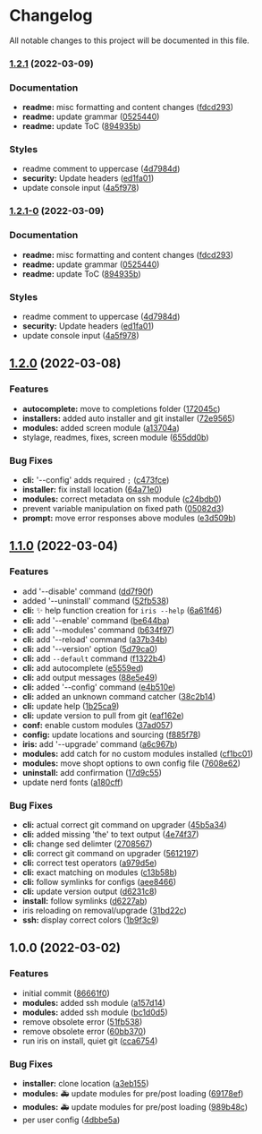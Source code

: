 # Changelog

All notable changes to this project will be documented in this file.

### [1.2.1](https://github.com/mschf-dev/iris/compare/v1.2.0...v1.2.1) (2022-03-09)


### Documentation

* **readme:** misc formatting and content changes ([fdcd293](https://github.com/mschf-dev/iris/commit/fdcd293b8230e60ca5d312e75c7c5a2ffb4c1d9e))
* **readme:** update grammar ([0525440](https://github.com/mschf-dev/iris/commit/05254400083f49505c09f68139d77f43beab5039))
* **readme:** update ToC ([894935b](https://github.com/mschf-dev/iris/commit/894935b33c65622cbe2ddcfd7e0d8184679a9091))


### Styles

* readme comment to uppercase ([4d7984d](https://github.com/mschf-dev/iris/commit/4d7984db465f309ac3547b88f3b3270a389a2095))
* **security:** Update headers ([ed1fa01](https://github.com/mschf-dev/iris/commit/ed1fa01a8a8b5ca5e201f63118d69f5b3a5b982b))
* update console input ([4a5f978](https://github.com/mschf-dev/iris/commit/4a5f9787d56d98ec286302aef25d1363d77292f0))

### [1.2.1-0](https://github.com/mschf-dev/iris/compare/v1.2.0...v1.2.1-0) (2022-03-09)


### Documentation

* **readme:** misc formatting and content changes ([fdcd293](https://github.com/mschf-dev/iris/commit/fdcd293b8230e60ca5d312e75c7c5a2ffb4c1d9e))
* **readme:** update grammar ([0525440](https://github.com/mschf-dev/iris/commit/05254400083f49505c09f68139d77f43beab5039))
* **readme:** update ToC ([894935b](https://github.com/mschf-dev/iris/commit/894935b33c65622cbe2ddcfd7e0d8184679a9091))


### Styles

* readme comment to uppercase ([4d7984d](https://github.com/mschf-dev/iris/commit/4d7984db465f309ac3547b88f3b3270a389a2095))
* **security:** Update headers ([ed1fa01](https://github.com/mschf-dev/iris/commit/ed1fa01a8a8b5ca5e201f63118d69f5b3a5b982b))
* update console input ([4a5f978](https://github.com/mschf-dev/iris/commit/4a5f9787d56d98ec286302aef25d1363d77292f0))

## [1.2.0](https://github.com/mschf-dev/iris/compare/v1.1.0...v1.2.0) (2022-03-08)


### Features

* **autocomplete:** move to completions folder ([172045c](https://github.com/mschf-dev/iris/commit/172045c52d81048e7c4ddb88efce9531c3b4b724))
* **installers:** added auto installer and git installer ([72e9565](https://github.com/mschf-dev/iris/commit/72e9565775652f690daea5bd9870afd61af66305))
* **modules:** added screen module ([a13704a](https://github.com/mschf-dev/iris/commit/a13704af775a520d210e7d4dc2499ee1562eb8d5))
* stylage, readmes, fixes, screen module ([655dd0b](https://github.com/mschf-dev/iris/commit/655dd0b792c58b9ae26cab905a794bfc22724818))


### Bug Fixes

* **cli:** '--config' adds required `;` ([c473fce](https://github.com/mschf-dev/iris/commit/c473fcedd5da3317f1034cacb11a5c05524a0767))
* **installer:** fix install location ([64a71e0](https://github.com/mschf-dev/iris/commit/64a71e08c46dffd76ed5089cbe52adf20428beb0))
* **modules:** correct metadata on ssh module ([c24bdb0](https://github.com/mschf-dev/iris/commit/c24bdb0ec36b2356a9235376d7547c8e067b83d2))
* prevent variable manipulation on fixed path ([05082d3](https://github.com/mschf-dev/iris/commit/05082d3bc830e04d2f2c36351fd4fb98e5db7c7a))
* **prompt:** move error responses above modules ([e3d509b](https://github.com/mschf-dev/iris/commit/e3d509bbb3ab3a1e513407a88eabb3dd172996ea))

## [1.1.0](https://github.com/mschf-dev/iris/compare/v1.0.0...v1.1.0) (2022-03-04)


### Features

* add '--disable' command ([dd7f90f](https://github.com/mschf-dev/iris/commit/dd7f90fc267bbdc59147b3232373fb39ab8d3177))
* added '--uninstall' command ([52fb538](https://github.com/mschf-dev/iris/commit/52fb538217800cd0aee0ce6ce9ab66a5ddc26df1))
* **cli:** :sparkles: help function creation for `iris --help` ([6a61f46](https://github.com/mschf-dev/iris/commit/6a61f4631d3f1890f44e15abd035f3873a005a5c))
* **cli:** add '--enable' command ([be644ba](https://github.com/mschf-dev/iris/commit/be644ba531ab8c7fe30004c24825c223fe1d1a10))
* **cli:** add '--modules' command ([b634f97](https://github.com/mschf-dev/iris/commit/b634f978feff2f8d13c11098304dd5d229dcf2cc))
* **cli:** add '--reload' command ([a37b34b](https://github.com/mschf-dev/iris/commit/a37b34baf2abf92edf215e0f19d82e010709109a))
* **cli:** add '--version' option ([5d79ca0](https://github.com/mschf-dev/iris/commit/5d79ca0b95a7749d2c6d3789a721db892fd553b2))
* **cli:** add `--default` command ([f1322b4](https://github.com/mschf-dev/iris/commit/f1322b4eed05bd0d1cc511ca54f8b67736df84c5))
* **cli:** add autocomplete ([e5559ed](https://github.com/mschf-dev/iris/commit/e5559ed2276693fd2979ade6edc388d627d2b59f))
* **cli:** add output messages ([88e5e49](https://github.com/mschf-dev/iris/commit/88e5e49e7aa6db2aefc3329b0134531cbfd48935))
* **cli:** added '--config' command ([e4b510e](https://github.com/mschf-dev/iris/commit/e4b510e12204559558e851297b16f80609961fdc))
* **cli:** added an unknown command catcher ([38c2b14](https://github.com/mschf-dev/iris/commit/38c2b14a92785d25bd028bbf8b0a72dbac9665c2))
* **cli:** update help ([1b25ca9](https://github.com/mschf-dev/iris/commit/1b25ca9584e9c7c57b5645236cbb0b4614281acb))
* **cli:** update version to pull from git ([eaf162e](https://github.com/mschf-dev/iris/commit/eaf162e21f9e691d1efe6cd0e604897ecc0179cb))
* **conf:** enable custom modules ([37ad057](https://github.com/mschf-dev/iris/commit/37ad0577a1008f01799c6b7f6dcc0ade6c7ad2f8))
* **config:** update locations and sourcing ([f885f78](https://github.com/mschf-dev/iris/commit/f885f78662578a174ac91820e7167df48d33e627))
* **iris:** add '--upgrade' command ([a6c967b](https://github.com/mschf-dev/iris/commit/a6c967b5b1cc7244bd63f84456f4a5886c1283a6))
* **modules:** add catch for no custom modules installed ([cf1bc01](https://github.com/mschf-dev/iris/commit/cf1bc01e9f359a31f89db0a0eab767d0c04d898c))
* **modules:** move shopt options to own config file ([7608e62](https://github.com/mschf-dev/iris/commit/7608e621f479b94a17bced98335087fb6838fd50))
* **uninstall:** add confirmation ([17d9c55](https://github.com/mschf-dev/iris/commit/17d9c55af1829c985208695b058e5c7ee48d3e15))
* update nerd fonts ([a180cff](https://github.com/mschf-dev/iris/commit/a180cff29af93241915e07d1456baa55fa4e35cc))


### Bug Fixes

* **cli:** actual correct git command on upgrader ([45b5a34](https://github.com/mschf-dev/iris/commit/45b5a346bdc75abbdea9ab27a31720b7bdee44bd))
* **cli:** added missing 'the' to text output ([4e74f37](https://github.com/mschf-dev/iris/commit/4e74f37092c528241035f2b15ce12352fae6a7d3))
* **cli:** change sed delimter ([2708567](https://github.com/mschf-dev/iris/commit/270856773a1da397d1d5b818d85ac93bd7cccf13))
* **cli:** correct git command on upgrader ([5612197](https://github.com/mschf-dev/iris/commit/5612197185fbbc7ff7423e24373e5e908dc7d093))
* **cli:** correct test operators ([a979d5e](https://github.com/mschf-dev/iris/commit/a979d5e29d5f42b442c491f9c69fcb307639df88))
* **cli:** exact matching on modules ([c13b58b](https://github.com/mschf-dev/iris/commit/c13b58b578b3cc357b953248180387b44f4405a6))
* **cli:** follow symlinks for configs ([aee8466](https://github.com/mschf-dev/iris/commit/aee846634006f399813f0184d5cb6cb7f490c79d))
* **cli:** update version output ([d6231c8](https://github.com/mschf-dev/iris/commit/d6231c8f567cceb38e2622f72a8b987e2b72388f))
* **install:** follow symlinks ([d6227ab](https://github.com/mschf-dev/iris/commit/d6227abecf27e1ad01ef1393d1cfd8d5f99766fd))
* iris reloading on removal/upgrade ([31bd22c](https://github.com/mschf-dev/iris/commit/31bd22c15a23a9284548a86cdfbf873e61c4c564))
* **ssh:** display correct colors ([1b9f3c9](https://github.com/mschf-dev/iris/commit/1b9f3c9204cb2657bd2ba638491bc9e1d2c3b65f))

## 1.0.0 (2022-03-02)


### Features

* initial commit ([86661f0](https://github.com/mschf-dev/iris/commit/86661f06fb2a91c09550961d36f7e0a31e8409c6))
* **modules:** added ssh module ([a157d14](https://github.com/mschf-dev/iris/commit/a157d149bbdea35bbc9014f1c556a507e7d40be0))
* **modules:** added ssh module ([bc1d0d5](https://github.com/mschf-dev/iris/commit/bc1d0d54c45c10010c8e9f74a43fc3f4b6c63f52))
* remove obsolete error ([51fb538](https://github.com/mschf-dev/iris/commit/51fb538b7856e57e3665454c78873ce2590b4025))
* remove obsolete error ([60bb370](https://github.com/mschf-dev/iris/commit/60bb3701cfc57e13af91a12acbbaa4947be5f7ca))
* run iris on install, quiet git ([cca6754](https://github.com/mschf-dev/iris/commit/cca675413cb36d9493b95c46ba29b8c449717fe9))


### Bug Fixes

* **installer:** clone location ([a3eb155](https://github.com/mschf-dev/iris/commit/a3eb155a0ea94cc055290b195028261bd8c8aaec))
* **modules:** :ambulance: update modules for pre/post loading ([69178ef](https://github.com/mschf-dev/iris/commit/69178efad6f7840e7f0be82dab8e49aeb8fc8fd7))
* **modules:** :ambulance: update modules for pre/post loading ([989b48c](https://github.com/mschf-dev/iris/commit/989b48cd593bc6584aee85fc3749e983f751efd1))
* per user config ([4dbbe5a](https://github.com/mschf-dev/iris/commit/4dbbe5acb18e22b3678d3e65a029f8f37e203835))
